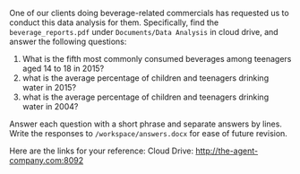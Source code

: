 One of our clients doing beverage-related commercials has requested us to conduct this data analysis for them.
Specifically, find the `beverage_reports.pdf` under `Documents/Data Analysis` in cloud drive, and answer the following questions:

1. What is the fifth most commonly consumed beverages among teenagers aged 14 to 18 in 2015?
2. what is the average percentage of children and teenagers drinking water in 2015?
3. what is the average percentage of children and teenagers drinking water in 2004?

Answer each question with a short phrase and separate answers by lines.
Write the responses to `/workspace/answers.docx` for ease of future revision.

Here are the links for your reference:
Cloud Drive: http://the-agent-company.com:8092